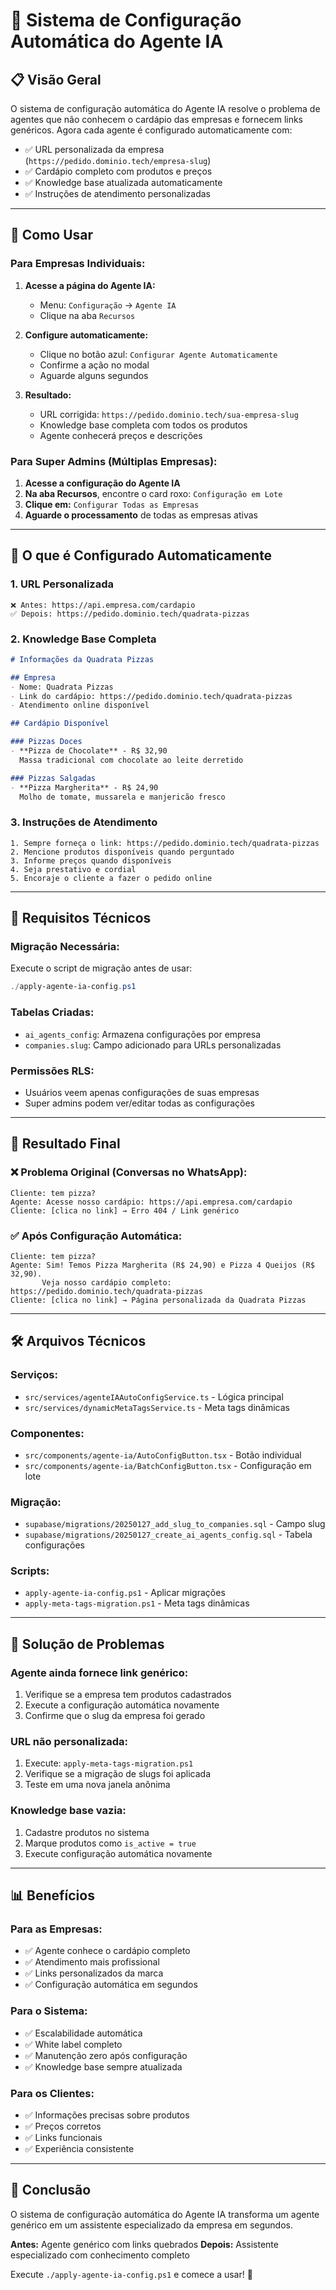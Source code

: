 # 🤖 Sistema de Configuração Automática do Agente IA

## 📋 Visão Geral

O sistema de configuração automática do Agente IA resolve o problema de agentes que não conhecem o cardápio das empresas e fornecem links genéricos. Agora cada agente é configurado automaticamente com:

- ✅ URL personalizada da empresa (`https://pedido.dominio.tech/empresa-slug`)
- ✅ Cardápio completo com produtos e preços
- ✅ Knowledge base atualizada automaticamente
- ✅ Instruções de atendimento personalizadas

---

## 🚀 Como Usar

### **Para Empresas Individuais:**

1. **Acesse a página do Agente IA:**
   - Menu: `Configuração` → `Agente IA`
   - Clique na aba `Recursos`

2. **Configure automaticamente:**
   - Clique no botão azul: `Configurar Agente Automaticamente`
   - Confirme a ação no modal
   - Aguarde alguns segundos

3. **Resultado:**
   - URL corrigida: `https://pedido.dominio.tech/sua-empresa-slug`
   - Knowledge base completa com todos os produtos
   - Agente conhecerá preços e descrições

### **Para Super Admins (Múltiplas Empresas):**

1. **Acesse a configuração do Agente IA**
2. **Na aba Recursos**, encontre o card roxo: `Configuração em Lote`
3. **Clique em:** `Configurar Todas as Empresas`
4. **Aguarde o processamento** de todas as empresas ativas

---

## 🎯 O que é Configurado Automaticamente

### **1. URL Personalizada**
```
❌ Antes: https://api.empresa.com/cardapio
✅ Depois: https://pedido.dominio.tech/quadrata-pizzas
```

### **2. Knowledge Base Completa**
```markdown
# Informações da Quadrata Pizzas

## Empresa
- Nome: Quadrata Pizzas
- Link do cardápio: https://pedido.dominio.tech/quadrata-pizzas
- Atendimento online disponível

## Cardápio Disponível

### Pizzas Doces
- **Pizza de Chocolate** - R$ 32,90
  Massa tradicional com chocolate ao leite derretido

### Pizzas Salgadas
- **Pizza Margherita** - R$ 24,90
  Molho de tomate, mussarela e manjericão fresco
```

### **3. Instruções de Atendimento**
```
1. Sempre forneça o link: https://pedido.dominio.tech/quadrata-pizzas
2. Mencione produtos disponíveis quando perguntado
3. Informe preços quando disponíveis
4. Seja prestativo e cordial
5. Encoraje o cliente a fazer o pedido online
```

---

## 🔧 Requisitos Técnicos

### **Migração Necessária:**
Execute o script de migração antes de usar:
```powershell
./apply-agente-ia-config.ps1
```

### **Tabelas Criadas:**
- `ai_agents_config`: Armazena configurações por empresa
- `companies.slug`: Campo adicionado para URLs personalizadas

### **Permissões RLS:**
- Usuários veem apenas configurações de suas empresas
- Super admins podem ver/editar todas as configurações

---

## 📱 Resultado Final

### **❌ Problema Original (Conversas no WhatsApp):**
```
Cliente: tem pizza?
Agente: Acesse nosso cardápio: https://api.empresa.com/cardapio
Cliente: [clica no link] → Erro 404 / Link genérico
```

### **✅ Após Configuração Automática:**
```
Cliente: tem pizza?
Agente: Sim! Temos Pizza Margherita (R$ 24,90) e Pizza 4 Queijos (R$ 32,90).
       Veja nosso cardápio completo: https://pedido.dominio.tech/quadrata-pizzas
Cliente: [clica no link] → Página personalizada da Quadrata Pizzas
```

---

## 🛠️ Arquivos Técnicos

### **Serviços:**
- `src/services/agenteIAAutoConfigService.ts` - Lógica principal
- `src/services/dynamicMetaTagsService.ts` - Meta tags dinâmicas

### **Componentes:**
- `src/components/agente-ia/AutoConfigButton.tsx` - Botão individual
- `src/components/agente-ia/BatchConfigButton.tsx` - Configuração em lote

### **Migração:**
- `supabase/migrations/20250127_add_slug_to_companies.sql` - Campo slug
- `supabase/migrations/20250127_create_ai_agents_config.sql` - Tabela configurações

### **Scripts:**
- `apply-agente-ia-config.ps1` - Aplicar migrações
- `apply-meta-tags-migration.ps1` - Meta tags dinâmicas

---

## 🚨 Solução de Problemas

### **Agente ainda fornece link genérico:**
1. Verifique se a empresa tem produtos cadastrados
2. Execute a configuração automática novamente
3. Confirme que o slug da empresa foi gerado

### **URL não personalizada:**
1. Execute: `apply-meta-tags-migration.ps1`
2. Verifique se a migração de slugs foi aplicada
3. Teste em uma nova janela anônima

### **Knowledge base vazia:**
1. Cadastre produtos no sistema
2. Marque produtos como `is_active = true`
3. Execute configuração automática novamente

---

## 📊 Benefícios

### **Para as Empresas:**
- ✅ Agente conhece o cardápio completo
- ✅ Atendimento mais profissional
- ✅ Links personalizados da marca
- ✅ Configuração automática em segundos

### **Para o Sistema:**
- ✅ Escalabilidade automática
- ✅ White label completo
- ✅ Manutenção zero após configuração
- ✅ Knowledge base sempre atualizada

### **Para os Clientes:**
- ✅ Informações precisas sobre produtos
- ✅ Preços corretos
- ✅ Links funcionais
- ✅ Experiência consistente

---

## 🎊 Conclusão

O sistema de configuração automática do Agente IA transforma um agente genérico em um assistente especializado da empresa em segundos. 

**Antes:** Agente genérico com links quebrados
**Depois:** Assistente especializado com conhecimento completo

Execute `./apply-agente-ia-config.ps1` e comece a usar! 🚀 